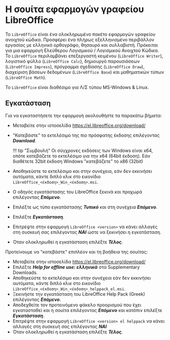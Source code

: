 # Η σουίτα εφαρμογών γραφείου LibreOffice

Το ```LibreOffice``` είναι ένα ολοκληρωμένο πακέτο εφαρμογών γραφείου ανοιχτού κώδικα. Προσφέρει ένα πλήρως εξελληνισμένο περιβάλλον εργασίας με ελληνικό ορθογράφο, θησαυρό και συλλαβιστή. Πρόκειται για μια εφαρμογή Ελεύθερου Λογισμικού / Λογισμικού Ανοιχτού Κώδικα. Το ```LibreOffice``` περιλαμβάνει επεξεργαστή κειμένου (```LibreOffice Writer```), λογιστικό φύλλο (```LibreOffice Calc```), δημιουργό παρουσιάσεων (```LibreOffice Ιmpress```), πρόγραμμα σχεδίασης (```LibreOffice Draw```), διαχείριση βάσεων δεδομένων (```LibreOffice Base```) και μαθηματικών τύπων (```LibreOffice Math```).

Το ```LibreOffice``` είναι διαθέσιμο για Λ/Σ τύπου MS-Windows & Linux.

## Εγκατάσταση

Για να εγκαταστήσετε την εφαρμογή ακολουθήστε τα παρακάτω βήματα:

- Μεταβείτε στην ιστοσελίδα https://el.libreoffice.org/download/
- "Κατεβάστε" το εκτελέσιμο της πιο πρόσφατης έκδοσης επιλέγοντας ***Download***.

    !!! tip "Συμβουλή"
        Οι σύγχρονες εκδόσεις των Windows είναι x64, οπότε κατεβάζετε το εκτελέσιμο για την x64 (64bit έκδοση). Εάν διαθέτετε 32bit έκδοση Windows "κατεβάζετε" το x86 (32bit)

- Αποθηκεύστε το εκτελέσιμο και στην συνέχεια, εάν δεν εκκινήσει αυτόματα, κάντε διπλό κλικ στο εικονίδιο ```LibreOffice_<έκδοση>_Win_<έκδοση>.msi```.
- Ο οδηγός εγκατάστασης του LibreOffice ξεκινά και προχωρά επιλέγοντας ***Επόμενο***.
- Επιλέξτε ως τύπο εγκατάστασης ***Τυπικό*** και στη συνέχεια ***Επόμενο***.
- Επιλέξτε ***Εγκατάσταση***.
- Επιτρέψτε στην εφαρμογή ```LibreOffice <version>``` να κάνει αλλαγές στη συσκευή σας επιλέγοντας ***ΝΑΙ*** ώστε να ξεκινήσει η εγκατάσταση.
- Όταν ολοκληρωθεί η εγκατάσταση επιλέξτε ***Τέλος***.

Προτείνουμε να "κατεβάστε" επιπλέον και τη βοήθεια της σουίτας:

- Μεταβείτε στην ιστοσελίδα https://el.libreoffice.org/download/
- Επιλέξτε ***Help for offline use: ελληνικά*** στα Supplementary Downloads.
- Αποθηκεύστε το εκτελέσιμο και στην συνέχεια εάν δεν εκκινήσει αυτόματα, κάντε διπλό κλικ στο εικονίδιο ```LibreOffice_<έκδοση>_Win_<έκδοση>_helppack_el.msi```.
- Ξεκινήστε την εγκατάσταση του LibreOffice Help Pack (Greek) επιλέγοντας ***Επόμενο***.
- Αποδεχθείτε τον προτεινόμενο φάκελο προορισμού που έχει εγκατασταθεί και η σουίτα επιλέγοντας ***Επόμενο*** και κατόπιν επιλέξτε ***Εγκατάσταση***.
- Επιτρέψτε στην εφαρμογή ```LibreOffice <version> el helppack``` να κάνει αλλαγές στη συσκευή σας επιλέγοντας ***ΝΑΙ***
- Όταν ολοκληρωθεί η εγκατάσταση επιλέξτε ***Τέλος***.
